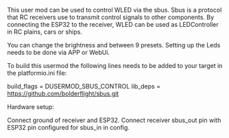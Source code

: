 This user mod can be used to control WLED via the sbus. 
Sbus is a protocol that RC receivers use to transmit control signals to other components. 
By connecting the ESP32 to the receiver, WLED can be used as LEDController in RC plains, cars or ships. 

You can change the brightness and between 9 presets. Setting up the Leds needs to be done via APP or WebUi.

To build this usermod the following lines needs to be added to your target in the platformio.ini file:

build_flags = DUSERMOD_SBUS_CONTROL
lib_deps = https://github.com/bolderflight/sbus.git

Hardware setup:

Connect ground of receiver and ESP32. 
Connect receiver sbus_out pin with ESP32 pin configured for sbus_in in config.